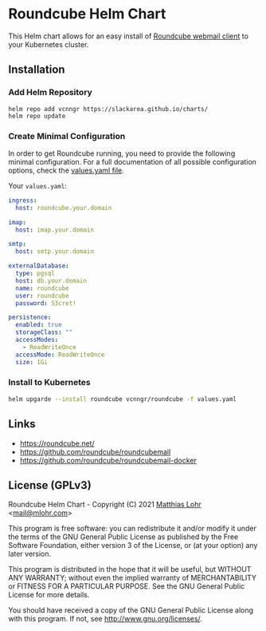 # Roundcube Helm Chart

This Helm chart allows for an easy install of [Roundcube webmail client](https://roundcube.net/) to your Kubernetes cluster.

## Installation

### Add Helm Repository

```
helm repo add vcnngr https://slackarea.github.io/charts/ 
helm repo update
```

### Create Minimal Configuration

In order to get Roundcube running, you need to provide the following minimal configuration.
For a full documentation of all possible configuration options, check the [values.yaml file](https://gitlab.com/MatthiasLohr/roundcube-helm-chart/-/blob/main/values.yaml).

Your `values.yaml`:
```yaml
ingress:
  host: roundcube.your.domain

imap:
  host: imap.your.domain

smtp:
  host: smtp.your.domain

externalDatabase:
  type: pgsql
  host: db.your.domain
  name: roundcube
  user: roundcube
  password: S3cret!

persistence:
  enabled: true
  storageClass: ""
  accessModes:
    - ReadWriteOnce
  accessMode: ReadWriteOnce
  size: 1Gi

```


### Install to Kubernetes

```bash
helm upgarde --install roundcube vcnngr/roundcube -f values.yaml
```


## Links
  * https://roundcube.net/
  * https://github.com/roundcube/roundcubemail
  * https://github.com/roundcube/roundcubemail-docker


## License (GPLv3)

Roundcube Helm Chart - Copyright (C) 2021 [Matthias Lohr](https://mlohr.com/) &lt;[mail@mlohr.com](mailto:mail@mlohr.com)&gt;

This program is free software: you can redistribute it and/or modify
it under the terms of the GNU General Public License as published by
the Free Software Foundation, either version 3 of the License, or
(at your option) any later version.

This program is distributed in the hope that it will be useful,
but WITHOUT ANY WARRANTY; without even the implied warranty of
MERCHANTABILITY or FITNESS FOR A PARTICULAR PURPOSE.  See the
GNU General Public License for more details.

You should have received a copy of the GNU General Public License
along with this program.  If not, see <http://www.gnu.org/licenses/>.

